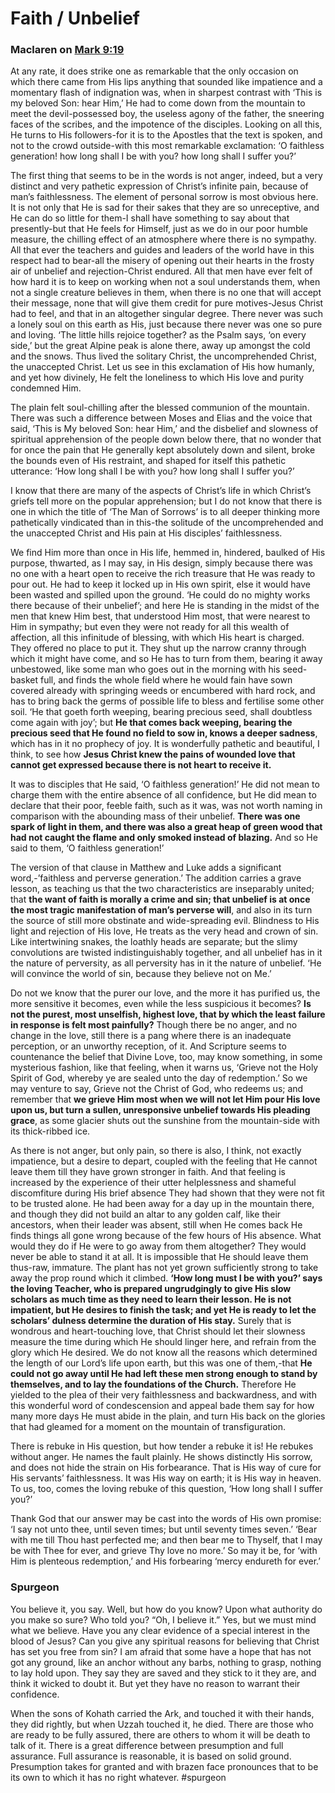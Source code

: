 # Faith / Unbelief

### Maclaren on [Mark 9:19](Mark9#v.19)

At any rate, it does strike one as remarkable that the only occasion on which there came from His lips anything that sounded like impatience and a momentary flash of indignation was, when in sharpest contrast with ‘This is my beloved Son: hear Him,’ He had to come down from the mountain to meet the devil-possessed boy, the useless agony of the father, the sneering faces of the scribes, and the impotence of the disciples. Looking on all this, He turns to His followers-for it is to the Apostles that the text is spoken, and not to the crowd outside-with this most remarkable exclamation: ‘O faithless generation! how long shall I be with you? how long shall I suffer you?’

The first thing that seems to be in the words is not anger, indeed, but a very distinct and very pathetic expression of Christ’s infinite pain, because of man’s faithlessness. The element of personal sorrow is most obvious here. It is not only that He is sad for their sakes that they are so unreceptive, and He can do so little for them-I shall have something to say about that presently-but that He feels for Himself, just as we do in our poor humble measure, the chilling effect of an atmosphere where there is no sympathy. All that ever the teachers and guides and leaders of the world have in this respect had to bear-all the misery of opening out their hearts in the frosty air of unbelief and rejection-Christ endured. All that men have ever felt of how hard it is to keep on working when not a soul understands them, when not a single creature believes in them, when there is no one that will accept their message, none that will give them credit for pure motives-Jesus Christ had to feel, and that in an altogether singular degree. There never was such a lonely soul on this earth as His, just because there never was one so pure and loving. ‘The little hills rejoice together? as the Psalm says, ‘on every side,’ but the great Alpine peak is alone there, away up amongst the cold and the snows. Thus lived the solitary Christ, the uncomprehended Christ, the unaccepted Christ. Let us see in this exclamation of His how humanly, and yet how divinely, He felt the loneliness to which His love and purity condemned Him.  
  
The plain felt soul-chilling after the blessed communion of the mountain. There was such a difference between Moses and Elias and the voice that said, ‘This is My beloved Son: hear Him,’ and the disbelief and slowness of spiritual apprehension of the people down below there, that no wonder that for once the pain that He generally kept absolutely down and silent, broke the bounds even of His restraint, and shaped for itself this pathetic utterance: ‘How long shall I be with you? how long shall I suffer you?’

I know that there are many of the aspects of Christ’s life in which Christ’s griefs tell more on the popular apprehension; but I do not know that there is one in which the title of ‘The Man of Sorrows’ is to all deeper thinking more pathetically vindicated than in this-the solitude of the uncomprehended and the unaccepted Christ and His pain at His disciples’ faithlessness.

We find Him more than once in His life, hemmed in, hindered, baulked of His purpose, thwarted, as I may say, in His design, simply because there was no one with a heart open to receive the rich treasure that He was ready to pour out. He had to keep it locked up in His own spirit, else it would have been wasted and spilled upon the ground. ‘He could do no mighty works there because of their unbelief’; and here He is standing in the midst of the men that knew Him best, that understood Him most, that were nearest to Him in sympathy; but even they were not ready for all this wealth of affection, all this infinitude of blessing, with which His heart is charged. They offered no place to put it. They shut up the narrow cranny through which it might have come, and so He has to turn from them, bearing it away unbestowed, like some man who goes out in the morning with his seed-basket full, and finds the whole field where he would fain have sown covered already with springing weeds or encumbered with hard rock, and has to bring back the germs of possible life to bless and fertilise some other soil. ‘He that goeth forth weeping, bearing precious seed, shall doubtless come again with joy’; but **He that comes back weeping, bearing the precious seed that He found no field to sow in, knows a deeper sadness**, which has in it no prophecy of joy. It is wonderfully pathetic and beautiful, I think, to see how **Jesus Christ knew the pains of wounded love that cannot get expressed because there is not heart to receive it.**

It was to disciples that He said, ‘O faithless generation!’ He did not mean to charge them with the entire absence of all confidence, but He did mean to declare that their poor, feeble faith, such as it was, was not worth naming in comparison with the abounding mass of their unbelief. **There was one spark of light in them, and there was also a great heap of green wood that had not caught the flame and only smoked instead of blazing.** And so He said to them, ‘O faithless generation!’

The version of that clause in Matthew and Luke adds a significant word,-’faithless and perverse generation.’ The addition carries a grave lesson, as teaching us that the two characteristics are inseparably united; that **the want of faith is morally a crime and sin; that unbelief is at once the most tragic manifestation of man’s perverse will**, and also in its turn the source of still more obstinate and wide-spreading evil. Blindness to His light and rejection of His love, He treats as the very head and crown of sin. Like intertwining snakes, the loathly heads are separate; but the slimy convolutions are twisted indistinguishably together, and all unbelief has in it the nature of perversity, as all perversity has in it the nature of unbelief. ‘He will convince the world of sin, because they believe not on Me.’

Do not we know that the purer our love, and the more it has purified us, the more sensitive it becomes, even while the less suspicious it becomes? **Is not the purest, most unselfish, highest love, that by which the least failure in response is felt most painfully?** Though there be no anger, and no change in the love, still there is a pang where there is an inadequate perception, or an unworthy reception, of it. And Scripture seems to countenance the belief that Divine Love, too, may know something, in some mysterious fashion, like that feeling, when it warns us, ‘Grieve not the Holy Spirit of God, whereby ye are sealed unto the day of redemption.’ So we may venture to say, Grieve not the Christ of God, who redeems us; and remember that **we grieve Him most when we will not let Him pour His love upon us, but turn a sullen, unresponsive unbelief towards His pleading grace**, as some glacier shuts out the sunshine from the mountain-side with its thick-ribbed ice.

As there is not anger, but only pain, so there is also, I think, not exactly impatience, but a desire to depart, coupled with the feeling that He cannot leave them till they have grown stronger in faith. And that feeling is increased by the experience of their utter helplessness and shameful discomfiture during His brief absence They had shown that they were not fit to be trusted alone. He had been away for a day up in the mountain there, and though they did not build an altar to any golden calf, like their ancestors, when their leader was absent, still when He comes back He finds things all gone wrong because of the few hours of His absence. What would they do if He were to go away from them altogether? They would never be able to stand it at all. It is impossible that He should leave them thus-raw, immature. The plant has not yet grown sufficiently strong to take away the prop round which it climbed. **‘How long must I be with you?’ says the loving Teacher, who is prepared ungrudgingly to give His slow scholars as much time as they need to learn their lesson. He is not impatient, but He desires to finish the task; and yet He is ready to let the scholars’ dulness determine the duration of His stay.** Surely that is wondrous and heart-touching love, that Christ should let their slowness measure the time during which He should linger here, and refrain from the glory which He desired. We do not know all the reasons which determined the length of our Lord’s life upon earth, but this was one of them,-that **He could not go away until He had left these men strong enough to stand by themselves, and to lay the foundations of the Church.** Therefore He yielded to the plea of their very faithlessness and backwardness, and with this wonderful word of condescension and appeal bade them say for how many more days He must abide in the plain, and turn His back on the glories that had gleamed for a moment on the mountain of transfiguration.

There is rebuke in His question, but how tender a rebuke it is! He rebukes without anger. He names the fault plainly. He shows distinctly His sorrow, and does not hide the strain on His forbearance. That is His way of cure for His servants’ faithlessness. It was His way on earth; it is His way in heaven. To us, too, comes the loving rebuke of this question, ‘How long shall I suffer you?’  
  
Thank God that our answer may be cast into the words of His own promise: ‘I say not unto thee, until seven times; but until seventy times seven.’ ‘Bear with me till Thou hast perfected me; and then bear me to Thyself, that I may be with Thee for ever, and grieve Thy love no more.’ So may it be, for ‘with Him is plenteous redemption,’ and His forbearing ‘mercy endureth for ever.’

### Spurgeon
You believe it, you say. Well, but how do you know? Upon what authority do you make so sure? Who told you? “Oh, I believe it.” Yes, but we must mind what we believe. Have you any clear evidence of a special interest in the blood of Jesus? Can you give any spiritual reasons for believing that Christ has set you free from sin? I am afraid that some have a hope that has not got any ground, like an anchor without any barbs, nothing to grasp, nothing to lay hold upon. They say they are saved and they stick to it they are, and think it wicked to doubt it. But yet they have no reason to warrant their confidence. 

When the sons of Kohath carried the Ark, and touched it with their hands, they did rightly, but when Uzzah touched it, he died. There are those who are ready to be fully assured, there are others to whom it will be death to talk of it. There is a great difference between presumption and full assurance. Full assurance is reasonable, it is based on solid ground. Presumption takes for granted and with brazen face pronounces that to be its own to which it has no right whatever.
#spurgeon 


